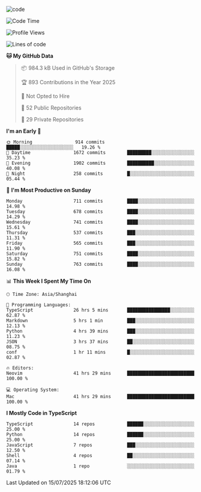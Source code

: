 
<!--
**liuyaanng/liuyaanng** is a ✨ _special_ ✨ repository because its `README.md` (this file) appears on your GitHub profile.

Here are some ideas to get you started:

- 🔭 I’m currently working on ...
- 🌱 I’m currently learning ...
- 👯 I’m looking to collaborate on ...
- 🤔 I’m looking for help with ...
- 💬 Ask me about ...
- 📫 How to reach me: ...
- 😄 Pronouns: ...
- ⚡ Fun fact: ...
-->


![code](https://cdn.jsdelivr.net/gh/liuyaanng/liuyaanng@1.0/code.gif) 

<!--START_SECTION:waka-->
![Code Time](http://img.shields.io/badge/Code%20Time-1%2C663%20hrs%2014%20mins-blue)

![Profile Views](http://img.shields.io/badge/Profile%20Views-0-blue)

![Lines of code](https://img.shields.io/badge/From%20Hello%20World%20I%27ve%20Written-25.9%20million%20lines%20of%20code-blue)

**🐱 My GitHub Data** 

> 📦 984.3 kB Used in GitHub's Storage 
 > 
> 🏆 893 Contributions in the Year 2025
 > 
> 🚫 Not Opted to Hire
 > 
> 📜 52 Public Repositories 
 > 
> 🔑 29 Private Repositories 
 > 
**I'm an Early 🐤** 

```text
🌞 Morning                914 commits         █████░░░░░░░░░░░░░░░░░░░░   19.26 % 
🌆 Daytime                1672 commits        █████████░░░░░░░░░░░░░░░░   35.23 % 
🌃 Evening                1902 commits        ██████████░░░░░░░░░░░░░░░   40.08 % 
🌙 Night                  258 commits         █░░░░░░░░░░░░░░░░░░░░░░░░   05.44 % 
```
📅 **I'm Most Productive on Sunday** 

```text
Monday                   711 commits         ████░░░░░░░░░░░░░░░░░░░░░   14.98 % 
Tuesday                  678 commits         ████░░░░░░░░░░░░░░░░░░░░░   14.29 % 
Wednesday                741 commits         ████░░░░░░░░░░░░░░░░░░░░░   15.61 % 
Thursday                 537 commits         ███░░░░░░░░░░░░░░░░░░░░░░   11.31 % 
Friday                   565 commits         ███░░░░░░░░░░░░░░░░░░░░░░   11.90 % 
Saturday                 751 commits         ████░░░░░░░░░░░░░░░░░░░░░   15.82 % 
Sunday                   763 commits         ████░░░░░░░░░░░░░░░░░░░░░   16.08 % 
```


📊 **This Week I Spent My Time On** 

```text
🕑︎ Time Zone: Asia/Shanghai

💬 Programming Languages: 
TypeScript               26 hrs 5 mins       ████████████████░░░░░░░░░   62.87 % 
Markdown                 5 hrs 1 min         ███░░░░░░░░░░░░░░░░░░░░░░   12.13 % 
Python                   4 hrs 39 mins       ███░░░░░░░░░░░░░░░░░░░░░░   11.23 % 
JSON                     3 hrs 37 mins       ██░░░░░░░░░░░░░░░░░░░░░░░   08.75 % 
conf                     1 hr 11 mins        █░░░░░░░░░░░░░░░░░░░░░░░░   02.87 % 

🔥 Editors: 
Neovim                   41 hrs 29 mins      █████████████████████████   100.00 % 

💻 Operating System: 
Mac                      41 hrs 29 mins      █████████████████████████   100.00 % 
```

**I Mostly Code in TypeScript** 

```text
TypeScript               14 repos            ██████░░░░░░░░░░░░░░░░░░░   25.00 % 
Python                   14 repos            ██████░░░░░░░░░░░░░░░░░░░   25.00 % 
JavaScript               7 repos             ███░░░░░░░░░░░░░░░░░░░░░░   12.50 % 
Shell                    4 repos             ██░░░░░░░░░░░░░░░░░░░░░░░   07.14 % 
Java                     1 repo              ░░░░░░░░░░░░░░░░░░░░░░░░░   01.79 % 
```




 Last Updated on 15/07/2025 18:12:06 UTC
<!--END_SECTION:waka-->
